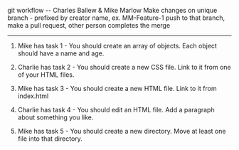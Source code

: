 git workflow -- Charles Ballew & Mike Marlow
Make changes on unique branch - prefixed by creator name, ex. MM-Feature-1
push to that branch, make a pull request, other person completes the merge

---

1. Mike has task 1 - You should create an array of objects. Each object should have a name and age.

2. Charlie has task 2 - You should create a new CSS file. Link to it from one of your HTML files.

3. Mike has task 3 - You should create a new HTML file. Link to it from index.html

4. Charlie has task 4 - You should edit an HTML file. Add a paragraph about something you like.

5. Mike has task 5 - You should create a new directory. Move at least one file into that directory.
